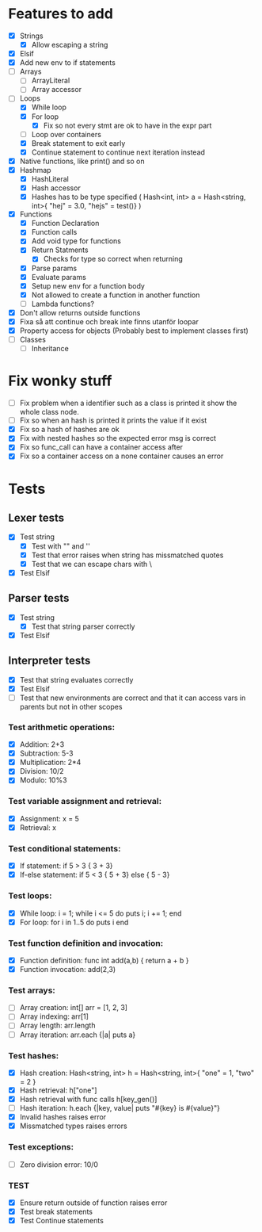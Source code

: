 # Features to add 

- [x] Strings
    - [x] Allow escaping a string
- [x] Elsif
- [x] Add new env to if statements
- [ ] Arrays
    - [ ] ArrayLiteral
    - [ ] Array accessor
- [ ] Loops
    - [x] While loop
    - [x] For loop
        - [x] Fix so not every stmt are ok to have in the expr part
    - [ ] Loop over containers
    - [x] Break statement to exit early
    - [x] Continue statement to continue next iteration instead
- [x] Native functions, like print() and so on
- [x] Hashmap
    - [x] HashLiteral
    - [x] Hash accessor
    - [x] Hashes has to be type specified ( Hash<int, int> a = Hash<string, int>{ "hej" = 3.0, "hejs" = test()} )
- [x] Functions
    - [x] Function Declaration
    - [x] Function calls
    - [x] Add void type for functions
    - [x] Return Statments
        - [x] Checks for type so correct when returning
    - [x] Parse params
    - [x] Evaluate params
    - [x] Setup new env for a function body
    - [x] Not allowed to create a function in another function
    - [ ] Lambda functions?
- [x] Don't allow returns outside functions
- [x] Fixa så att continue och break inte finns utanför loopar
- [x] Property access for objects (Probably best to implement classes first)
- [ ] Classes
    - [ ] Inheritance

# Fix wonky stuff
- [ ] Fix problem when a identifier such as a class is printed it show the whole class node.
- [ ] Fix so when an hash is printed it prints the value if it exist
- [x] Fix so a hash of hashes are ok
- [x] Fix with nested hashes so the expected error msg is correct
- [x] Fix so func_call can have a container access after
- [x] Fix so a container access on a none container causes an error

# Tests
## Lexer tests
- [x] Test string
    - [x] Test with "" and ''
    - [x] Test that error raises when string has missmatched quotes
    - [x] Test that we can escape chars with \
- [x] Test Elsif

## Parser tests
- [x] Test string
    - [x] Test that string parser correctly
- [x] Test Elsif

## Interpreter tests
- [x] Test that string evaluates correctly
- [x] Test Elsif
- [ ] Test that new environments are correct and that it can access vars in parents but not in other scopes

### Test arithmetic operations:
- [x] Addition: 2+3
- [x] Subtraction: 5-3
- [x] Multiplication: 2*4
- [x] Division: 10/2
- [x] Modulo: 10%3
### Test variable assignment and retrieval:

- [x] Assignment: x = 5
- [x] Retrieval: x
### Test conditional statements:
- [x] If statement: if 5 > 3 { 3 + 3}
- [x] If-else statement: if 5 < 3 { 5 + 3} else { 5 - 3}
### Test loops:

- [x] While loop: i = 1; while i <= 5 do puts i; i += 1; end
- [x] For loop: for i in 1..5 do puts i end
### Test function definition and invocation:

- [x] Function definition: func int add(a,b) { return a + b }
- [x] Function invocation: add(2,3)
### Test arrays:

- [ ] Array creation: int[] arr = [1, 2, 3]
- [ ] Array indexing: arr[1]
- [ ] Array length: arr.length
- [ ] Array iteration: arr.each {|a| puts a}
### Test hashes:

- [x] Hash creation: Hash<string, int> h = Hash<string, int>{ "one" = 1, "two" = 2 }
- [x] Hash retrieval: h["one"]
- [x] Hash retrieval with func calls h[key_gen()]
- [ ] Hash iteration: h.each {|key, value| puts "#{key} is #{value}"}
- [x] Invalid hashes raises error
- [x] Missmatched types raises errors
### Test exceptions:
- [ ] Zero division error: 10/0

### TEST
- [x] Ensure return outside of function raises error
- [x] Test break statements
- [x] Test Continue statements